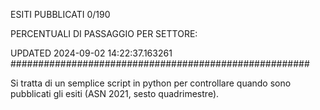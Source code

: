 ESITI PUBBLICATI 0/190 

PERCENTUALI DI PASSAGGIO PER SETTORE:

UPDATED 2024-09-02 14:22:37.163261
###################################################### 

Si tratta di un semplice script in python per controllare quando sono pubblicati gli esiti (ASN 2021, sesto quadrimestre).

